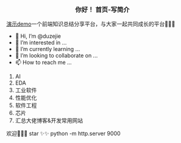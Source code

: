 <h3  align="center">
         你好！ 首页-写简介
  </h3>

  <p> <a href="https://duzejie.github.io/#/">演示demo</a>一个前端知识总结分享平台，与大家一起共同成长的平台💪💪💪</p>


- 👋 Hi, I’m @duzejie
- 👀 I’m interested in ...
- 🌱 I’m currently learning ...
- 💞️ I’m looking to collaborate on ...
- 📫 How to reach me ...

<!---
duzejie/duzejie is a ✨ special ✨ repository because its `README.md` (this file) appears on your GitHub profile.
You can click the Preview link to take a look at your changes.
--->





1.  AI
1.  EDA
1.  工业软件
1.  性能优化
1.  软件工程
1.  芯片
1.  汇总大佬博客&开发常用网站



欢迎👏👏👏 star ✨✨
python -m http.server 9000